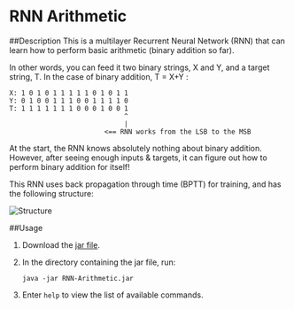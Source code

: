 RNN Arithmetic
================

##Description
This is a multilayer Recurrent Neural Network (RNN) that can learn how to perform basic arithmetic (binary addition so far).

In other words, you can feed it two binary strings, X and Y, and a target string, T. In the case of binary addition, T = X+Y :

```
X: 1 0 1 0 1 1 1 1 1 0 1 0 1 1
Y: 0 1 0 0 1 1 1 0 0 1 1 1 1 0 
T: 1 1 1 1 1 1 1 0 0 0 1 0 0 1
                             ^ 
                             |
                        <== RNN works from the LSB to the MSB
```

At the start, the RNN knows absolutely nothing about binary addition. However, after seeing enough inputs & targets, it can figure out how to perform binary addition for itself!

This RNN uses back propagation through time (BPTT) for training, and has the following structure:

![Structure](http://www.devankuleindiren.com/Images/RNN-Arithmetic.png "RNN Structure")

##Usage
1. Download the [jar file](RNN-Arithmetic.jar).
2. In the directory containing the jar file, run:

    ```
    java -jar RNN-Arithmetic.jar
    ```

3. Enter `help` to view the list of available commands.
